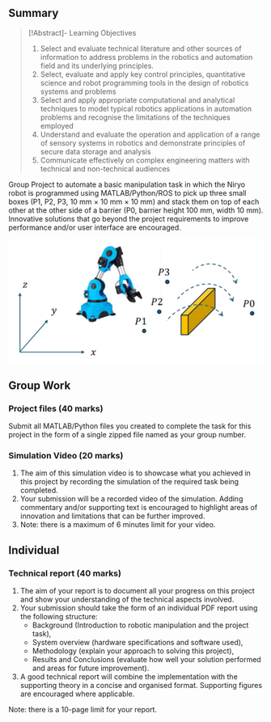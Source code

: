 
## Summary

> [!Abstract]- Learning Objectives
> 1. Select and evaluate technical literature and other sources of information to address problems in the robotics and automation field and its underlying principles.
> 2. Select, evaluate and apply key control principles, quantitative science and robot programming tools in the design of robotics systems and problems
> 3. Select and apply appropriate computational and analytical techniques to model typical robotics applications in automation problems and recognise the limitations of the techniques employed
> 4. Understand and evaluate the operation and application of a range of sensory systems in robotics and demonstrate principles of secure data storage and analysis
> 5. Communicate effectively on complex engineering matters with technical and non-technical audiences

Group Project to automate a basic manipulation task in which the Niryo robot is programmed using MATLAB/Python/ROS to pick up three small boxes (P1, P2, P3, 10 mm × 10 mm × 10 mm) and stack them on top of each other at the other side of a barrier (P0, barrier height 100 mm, width 10 mm).
Innovative solutions that go beyond the project requirements to improve performance and/or user interface are encouraged.

![Breif_image](Breif_image.png)

## Group Work

### Project files (40 marks)
Submit all MATLAB/Python files you created to complete the task for this project in the form of a single zipped file named as your group number.

### Simulation Video (20 marks)
1. The aim of this simulation video is to showcase what you achieved in this project by recording the simulation of the required task being completed.
2. Your submission will be a recorded video of the simulation. Adding commentary and/or supporting text is encouraged to highlight areas of innovation and limitations that can be further improved.
3. Note: there is a maximum of 6 minutes limit for your video.

## Individual

### Technical report (40 marks)

1. The aim of your report is to document all your progress on this project and show your understanding of the technical aspects involved.
2. Your submission should take the form of an individual PDF report using the following structure:
	- Background (Introduction to robotic manipulation and the project task),
	- System overview (hardware specifications and software used),
	- Methodology (explain your approach to solving this project),
	- Results and Conclusions (evaluate how well your solution performed and areas for future improvement). 
3. A good technical report will combine the implementation with the supporting theory in a concise and organised format. Supporting figures are encouraged where applicable.

Note: there is a 10-page limit for your report.